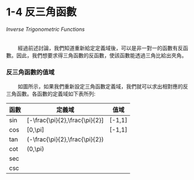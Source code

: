 # 1-4 反三角函數

###### Inverse Trigonometric Functions

        經過前述討論，我們知道重新給定定義域後，可以是非一對一的函數有反函數。因此，我們想要求得三角函數的反函數，使該函數能透過三角比給出夾角。

### 反三角函數的值域

        如圖所示，如果我們重新設定三角函數定義域，我們就可以求出相對應的反三角函數。各函數的定義域如下表所列:

| 函數  | 定義域                            | 值域     |
| --- | ------------------------------ | ------ |
| sin | [-\frac{\pi}{2},\frac{\pi}{2}] | [-1,1] |
| cos | [0,\pi]                        | [-1,1] |
| tan | (-\frac{\pi}{2},\frac{\pi}{2}) |        |
| cot | (0,\pi)                        |        |
| sec |                                |        |
| csc |                                |        |
